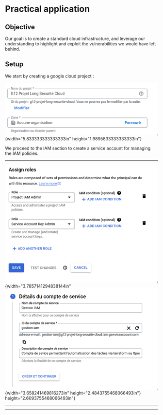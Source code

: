 # Practical application

## Objective

Our goal is to create a standard cloud infrastructure, and leverage our
understanding to highlight and exploit the vulnerabilities we would have
left behind.

## Setup

We start by creating a google cloud project :

![](media/image1.png){width="5.833333333333333in"
height="1.9895833333333333in"}

We proceed to the IAM section to create a service account for managing
the IAM policies.

  --------------------------------------------------------------------------------------------------------
  ![](media/image2.png){width="3.7857141294838144in"   ![](media/image3.png){width="3.658241469816273in"
  height="2.4843755468066493in"}                       height="2.6093755468066493in"}
  ---------------------------------------------------- ---------------------------------------------------

  --------------------------------------------------------------------------------------------------------
